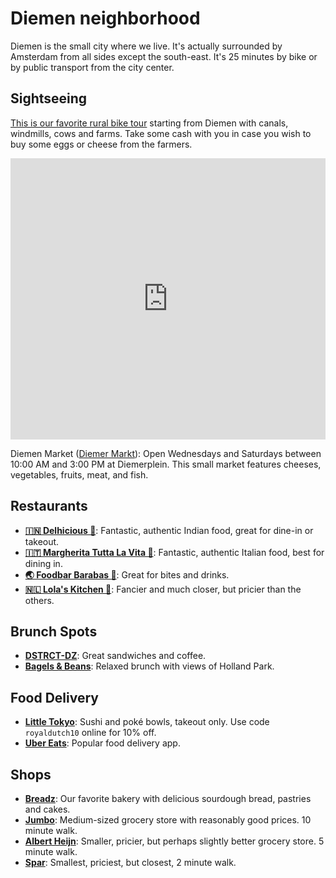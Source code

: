 # Diemen neighborhood

Diemen is the small city where we live.
It's actually surrounded by Amsterdam from all sides except the south-east.
It's 25 minutes by bike or by public transport from the city center.

## Sightseeing

[This is our favorite rural bike tour](https://maps.app.goo.gl/gr5wBEcswhPqeiEU8) starting from Diemen with canals, windmills, cows and farms.
Take some cash with you in case you wish to buy some eggs or cheese from the farmers.

<iframe src="https://www.google.com/maps/embed?pb=!1m64!1m12!1m3!1d78073.72789959089!2d4.874712270968844!3d52.30141188096594!2m3!1f0!2f0!3f0!3m2!1i1024!2i768!4f13.1!4m49!3e1!4m5!1s0x47c60b3f9deae383%3A0x54c210eade553706!2sTh%C3%A9r%C3%A8se%20Schwartzepark%2C%20Bergwijkdreef%2C%20Diemen!3m2!1d52.3276836!2d4.9592922!4m5!1s0x47c60c0f8d6b3dbb%3A0x83b48b02d1cdf965!2sBijlmer-Oost%2C%201103%20SB%20Amszterdam!3m2!1d52.3305687!2d4.9792995!4m5!1s0x47c60c536c7e94c7%3A0x82ac2393ac7765c7!2sGeinbrug%2C%20Amszterdam!3m2!1d52.3040303!2d5.014018999999999!4m5!1s0x47c60ce6db11408d%3A0x719ff5282ae45faa!2sWilhelminabrug%2C%201391%20HA%20Abcoude!3m2!1d52.2800722!2d5.0039324!4m5!1s0x47c60ca328d4cea5%3A0x5bc29cbf6fc69723!2sAmsterdamsestraatweg%2C%20Abcoude!3m2!1d52.274933!2d4.9696981!4m5!1s0x47c60b6a864a0771%3A0xab862ac82667873c!2sPontveer%20Holendrecht%2C%20Voetangelweg%2C%20Abcoude!3m2!1d52.280266999999995!2d4.935338!4m5!1s0x47c60af8e8fb00eb%3A0xcac2b83eef8f92dc!2sHoger%20Einde-Noord%2C%201186%20WB%20Ouderkerk%20aan%20de%20Amstel!3m2!1d52.3008216!2d4.9002194999999995!4m5!1s0x47c60b3f9deae383%3A0x54c210eade553706!2sTh%C3%A9r%C3%A8se%20Schwartzepark%2C%20Bergwijkdreef%2C%20Diemen!3m2!1d52.3276836!2d4.9592922!5e0!3m2!1sen!2snl!4v1731248591722!5m2!1sen!2snl" width="100%" height="450" style="border:0;" allowfullscreen="" loading="lazy" referrerpolicy="no-referrer-when-downgrade"></iframe>

Diemen Market ([Diemer Markt](https://maps.app.goo.gl/QRTYjBt3gUZRUDFt8)):
Open Wednesdays and Saturdays between 10:00 AM and 3:00 PM at Diemerplein.
This small market features cheeses, vegetables, fruits, meat, and fish.

## Restaurants

- **[🇮🇳 Delhicious 🍛](https://maps.app.goo.gl/a4Pf3ugU78MQsexx7)**:
    Fantastic, authentic Indian food, great for dine-in or takeout.
- **[🇮🇹 Margherita Tutta La Vita 🍕](https://maps.app.goo.gl/jPuQP7wxW7nSa8Jo6)**:
    Fantastic, authentic Italian food, best for dining in.
- **[🌏 Foodbar Barabas 🍔](https://maps.app.goo.gl/XzyKkFwJABkuE6zT6)**:
    Great for bites and drinks.
- **[🇳🇱 Lola's Kitchen 🥂](https://maps.app.goo.gl/sai8KNyd1ADnyZBNA)**:
    Fancier and much closer, but pricier than the others.

## Brunch Spots

- **[DSTRCT-DZ](https://maps.app.goo.gl/9vBmiNH6K5S9EYHT6)**: Great sandwiches and coffee.
- **[Bagels & Beans](https://maps.app.goo.gl/gbHuZ1dCaq2GQX1x9)**: Relaxed brunch with views of Holland Park.

## Food Delivery

- **[Little Tokyo](https://www.littletokyo.nl/)**: Sushi and poké bowls, takeout only.
    Use code `royaldutch10` online for 10% off.
- **[Uber Eats](https://www.ubereats.com/nl-en)**: Popular food delivery app.

## Shops

- **[Breadz](https://maps.app.goo.gl/cN634gqRyeTSuApT9)**: Our favorite bakery with delicious sourdough bread, pastries and cakes.
- **[Jumbo](https://maps.app.goo.gl/PNqUfv3cjD6mgjoz8)**: Medium-sized grocery store with reasonably good prices. 10 minute walk.
- **[Albert Heijn](https://maps.app.goo.gl/GE2NyrUdK3MrNxSy8)**: Smaller, pricier, but perhaps slightly better grocery store. 5 minute walk.
- **[Spar](https://maps.app.goo.gl/VDbDvz24xAj2Pjad9)**: Smallest, priciest, but closest, 2 minute walk.
